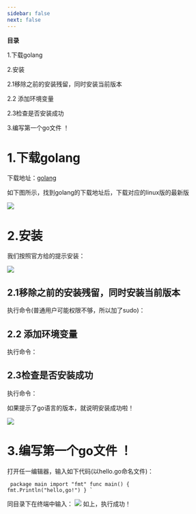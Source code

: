 ```yaml
---
sidebar: false
next: false
---
```

<BlogInfo/>






**目录**

1.下载golang

2.安装

2.1移除之前的安装残留，同时安装当前版本

2.2 添加环境变量

2.3检查是否安装成功

3.编写第一个go文件 ！

# 1.下载golang

下载地址：[golang](https://golang.google.cn/dl/ "golang")

如下图所示，找到golang的下载地址后，下载对应的linux版的最新版

![](https://img-blog.csdnimg.cn/de69d45f1c174e64a5009871286a6d64.png)

# 2.安装

我们按照官方给的提示安装：

![](https://img-blog.csdnimg.cn/e3cc07dee84745b0a405e8115cf53420.png)

## 2.1移除之前的安装残留，同时安装当前版本

执行命令(普通用户可能权限不够，所以加了sudo)：

## 2.2 添加环境变量

执行命令：

## 2.3检查是否安装成功

执行命令：

 如果提示了go语言的版本，就说明安装成功啦！

![](https://img-blog.csdnimg.cn/28ba454d83824328a6f615ca2228563f.png)

# 3.编写第一个go文件 ！

打开任一编辑器，输入如下代码(以hello.go命名文件)：

```golang
 package main import "fmt" func main() {
fmt.Println("hello,go!") } `
```

同目录下在终端中输入：
![](https://img-blog.csdnimg.cn/ce848144e51a43c8a4f31e4f99cdfe1e.png)
 如上，执行成功！






<ActionBox />
        
<style>#top-box {margin-top:0.5rem!important;}</style>